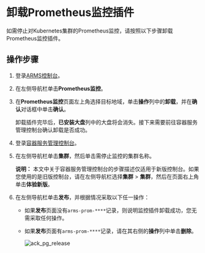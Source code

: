 # 卸载Prometheus监控插件

如需停止对Kubernetes集群的Prometheus监控，请按照以下步骤卸载Prometheus监控插件。

## 操作步骤

1.  登录[ARMS控制台](https://arms.console.aliyun.com/#/home)。

2.  在左侧导航栏单击**Prometheus监控**。

3.  在**Prometheus监控**页面左上角选择目标地域，单击**操作**列中的**卸载**，并在**确认**对话框中单击**确认**。

    卸载插件完毕后，**已安装大盘**列中的大盘将会消失。接下来需要前往容器服务管理控制台确认卸载是否成功。

4.  登录[容器服务管理控制台](https://cs.console.aliyun.com)。

5.  在左侧导航栏单击**集群**，然后单击需停止监控的集群名称。

    **说明：** 本文中关于容器服务管理控制台的步骤描述仅适用于新版控制台。如果您使用的是旧版控制台，请在左侧导航栏选择**集群** \> **集群**，然后在页面右上角单击**体验新版**。

6.  在左侧导航栏单击**发布**，并根据情况采取以下任一操作：

    -   如果**发布**页面没有`arms-prom-****`记录，则说明监控插件卸载成功，您无需采取任何操作。
    -   如果**发布**页面有`arms-prom-****`记录，请在其右侧的**操作**列中单击**删除**。

        ![ack_pg_release](https://static-aliyun-doc.oss-accelerate.aliyuncs.com/assets/img/zh-CN/4386659951/p143010.png)


